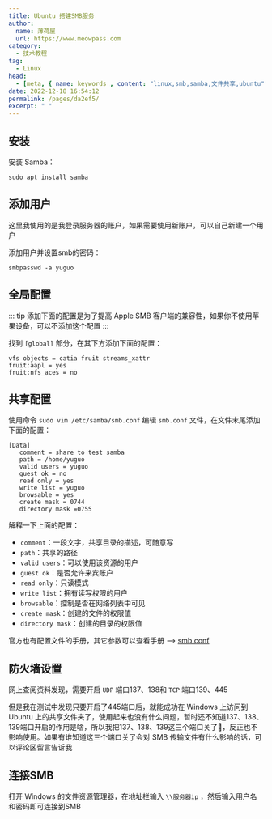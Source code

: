 ```yaml
---
title: Ubuntu 搭建SMB服务
author:
  name: 薄荷屋
  url: https://www.meowpass.com
category: 
  - 技术教程
tag: 
  - Linux
head:
  - [meta, { name: keywords , content: "linux,smb,samba,文件共享,ubuntu" }]
date: 2022-12-18 16:54:12
permalink: /pages/da2ef5/
excerpt: " "
---
```




## 安装

安装 Samba：

```shell
sudo apt install samba
```

## 添加用户

这里我使用的是我登录服务器的账户，如果需要使用新账户，可以自己新建一个用户

添加用户并设置smb的密码：

```shell
smbpasswd -a yuguo
```

## 全局配置

::: tip
添加下面的配置是为了提高 Apple SMB 客户端的兼容性，如果你不使用苹果设备，可以不添加这个配置
:::

找到 `[global]` 部分，在其下方添加下面的配置：

```
vfs objects = catia fruit streams_xattr
fruit:aapl = yes
fruit:nfs_aces = no
```

## 共享配置

使用命令 `sudo vim /etc/samba/smb.conf` 编辑 `smb.conf` 文件，在文件末尾添加下面的配置：

```
[Data]
   comment = share to test samba
   path = /home/yuguo
   valid users = yuguo
   guest ok = no
   read only = yes
   write list = yuguo
   browsable = yes
   create mask = 0744
   directory mask =0755
```

解释一下上面的配置：

- `comment`：一段文字，共享目录的描述，可随意写
- `path`：共享的路径
- `valid users`：可以使用该资源的用户
- `guest ok`：是否允许来宾账户
- `read only`：只读模式
- `write list`：拥有读写权限的用户
- `browsable`：控制是否在网络列表中可见
- `create mask`：创建的文件的权限值
- `directory mask`：创建的目录的权限值

官方也有配置文件的手册，其它参数可以查看手册 --> [smb.conf](https://www.samba.org/samba/docs/current/man-html/smb.conf.5.html)

## 防火墙设置

网上查阅资料发现，需要开启 `UDP` 端口137、138和 `TCP` 端口139、445

但是我在测试中发现只要开启了445端口后，就能成功在 Windows 上访问到 Ubuntu 上的共享文件夹了，使用起来也没有什么问题，暂时还不知道137、138、139端口开启的作用是啥，所以我把137、138、139这三个端口关了🤣，反正也不影响使用。如果有谁知道这三个端口关了会对 SMB 传输文件有什么影响的话，可以评论区留言告诉我

## 连接SMB

打开 Windows 的文件资源管理器，在地址栏输入 `\\服务器ip` ，然后输入用户名和密码即可连接到SMB

